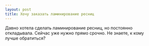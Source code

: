 ```yaml
---
layout: post 
title: Хочу заказать ламинирование ресниц  
--- 
```

Давно хотела сделать ламинирование ресниц, но постоянно откладывала. Сейчас уже нужно прямо срочно. Не знаете, к кому лучше обратиться?
